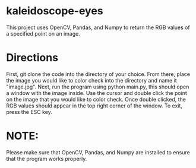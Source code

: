 # kaleidoscope-eyes
This project uses OpenCV, Pandas, and Numpy to return the RGB values of a specified point on an image. 

# Directions
First, git clone the code into the directory of your choice. From there, place the image you
would like to color check into the directory and name it "image.jpg". 
Next, run the program using python main.py, this should open a window with the image inside. 
Use the cursor and double click the point on the image that you would like to color check. 
Once double clicked, the RGB values should appear in the top right corner of the window. 
To exit, press the ESC key. 

# NOTE:
Please make sure that OpenCV, Pandas, and Numpy are installed to ensure that the program works properly.
